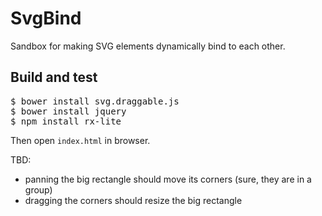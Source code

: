 # SvgBind

Sandbox for making SVG elements dynamically bind to each other.

## Build and test

<pre>
$ bower install svg.draggable.js
$ bower install jquery
$ npm install rx-lite
</pre>

Then open `index.html` in browser.

TBD: 

- panning the big rectangle should move its corners (sure, they are in a group)
- dragging the corners should resize the big rectangle



